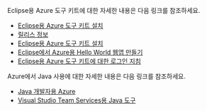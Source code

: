Eclipse용 Azure 도구 키트에 대한 자세한 내용은 다음 링크를 참조하세요. 

* [Eclipse용 Azure 도구 키트 설치](../eclipse/azure-toolkit-for-eclipse.md) 
* [릴리스 정보](https://github.com/Microsoft/azure-tools-for-java/releases) 
* [Eclipse용 Azure 도구 키트 설치](../eclipse/azure-toolkit-for-eclipse-installation.md) 
* [Eclipse에서 Azure용 Hello World 웹앱 만들기](../eclipse/azure-toolkit-for-eclipse-create-hello-world-web-app.md) 
* [Eclipse용 Azure 도구 키트에 대한 로그인 지침](../eclipse/azure-toolkit-for-eclipse-sign-in-instructions.md) 

Azure에서 Java 사용에 대한 자세한 내용은 다음 링크를 참조하세요. 

* [Java 개발자용 Azure](https://docs.microsoft.com/java/azure/) 
* [Visual Studio Team Services용 Java 도구](https://java.visualstudio.com/) 
<!-- TODO: Add URLs for Java in VSCode here --> 
